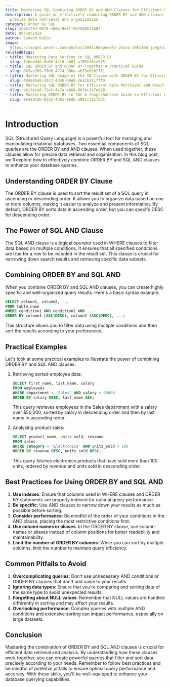 ```yaml
---
title: Mastering SQL Combining ORDER BY and AND Clauses for Efficient Data Retrieval
description: A guide on effectively combining ORDER BY and AND clauses in SQL for
  precise data retrieval and organization
category: Order By SQL
slug: 1d851793-6078-4606-9e2f-947550b72b8f
date: 09/19/2024
author: Sumedh Dable
image: 
  https://images.pexels.com/photos/2061168/pexels-photo-2061168.jpeg?auto=compress&cs=tinysrgb&w=600
relatedBlogs:
- title: Mastering Data Sorting in SQL ORDER BY
  slug: 1ebedd4d-6a60-4c16-a001-a1692f0ca915
- title: SQL ORDER BY and GROUP BY Together A Practical Guide
  slug: 8b7ac709-7866-4274-96ba-a673e0182711
- title: Mastering SQL Usage of the IN Clause with ORDER BY for Efficient Querying
  slug: 484a95e9-20c3-4d4b-b0eb-3611b1117ff0
- title: Mastering SQL ORDER BY for Efficient Data Retrieval and Result Sorting
  slug: eb13ace8-71af-4a7a-ab64-dd7ec1e7e828
- title: Mastering ORDER BY in SQL A Comprehensive Guide to Efficient Data Sorting
  slug: 9e41ef2b-032b-4d81-98db-a08ccfa1f2d1
---
```


# Introduction

SQL (Structured Query Language) is a powerful tool for managing and manipulating relational databases. Two essential components of SQL queries are the ORDER BY and AND clauses. When used together, these clauses allow for precise data retrieval and organization. In this blog post, we'll explore how to effectively combine ORDER BY and SQL AND clauses to enhance your database queries.

## Understanding ORDER BY Clause

The ORDER BY clause is used to sort the result set of a SQL query in ascending or descending order. It allows you to organize data based on one or more columns, making it easier to analyze and present information. By default, ORDER BY sorts data in ascending order, but you can specify DESC for descending order.

## The Power of SQL AND Clause

The SQL AND clause is a logical operator used in WHERE clauses to filter data based on multiple conditions. It ensures that all specified conditions are true for a row to be included in the result set. This clause is crucial for narrowing down search results and retrieving specific data subsets.

## Combining ORDER BY and SQL AND

When you combine ORDER BY and SQL AND clauses, you can create highly specific and well-organized query results. Here's a basic syntax example:

```sql
SELECT column1, column2, ...
FROM table_name
WHERE condition1 AND condition2 AND ...
ORDER BY column1 [ASC|DESC], column2 [ASC|DESC], ...;
```

This structure allows you to filter data using multiple conditions and then sort the results according to your preferences.

## Practical Examples

Let's look at some practical examples to illustrate the power of combining ORDER BY and SQL AND clauses:

1. Retrieving sorted employee data:
   ```sql
   SELECT first_name, last_name, salary
   FROM employees
   WHERE department = 'Sales' AND salary > 50000
   ORDER BY salary DESC, last_name ASC;
   ```
   This query retrieves employees in the Sales department with a salary over $50,000, sorted by salary in descending order and then by last name in ascending order.

2. Analyzing product sales:
   ```sql
   SELECT product_name, units_sold, revenue
   FROM sales
   WHERE category = 'Electronics' AND units_sold > 100
   ORDER BY revenue DESC, units_sold DESC;
   ```
   This query fetches electronics products that have sold more than 100 units, ordered by revenue and units sold in descending order.

## Best Practices for Using ORDER BY and SQL AND

1. **Use indexes**: Ensure that columns used in WHERE clauses and ORDER BY statements are properly indexed for optimal query performance.
2. **Be specific**: Use AND clauses to narrow down your results as much as possible before sorting.
3. **Consider performance**: Be mindful of the order of your conditions in the AND clause, placing the most restrictive conditions first.
4. **Use column names or aliases**: In the ORDER BY clause, use column names or aliases instead of column positions for better readability and maintainability.
5. **Limit the number of ORDER BY columns**: While you can sort by multiple columns, limit the number to maintain query efficiency.

## Common Pitfalls to Avoid

1. **Overcomplicating queries**: Don't use unnecessary AND conditions or ORDER BY clauses that don't add value to your results.
2. **Ignoring data types**: Ensure that you're comparing and sorting data of the same type to avoid unexpected results.
3. **Forgetting about NULL values**: Remember that NULL values are handled differently in sorting and may affect your results.
4. **Overlooking performance**: Complex queries with multiple AND conditions and extensive sorting can impact performance, especially on large datasets.

## Conclusion

Mastering the combination of ORDER BY and SQL AND clauses is crucial for efficient data retrieval and analysis. By understanding how these clauses work together, you can create powerful queries that filter and sort data precisely according to your needs. Remember to follow best practices and be mindful of potential pitfalls to ensure optimal query performance and accuracy. With these skills, you'll be well-equipped to enhance your database querying capabilities.
